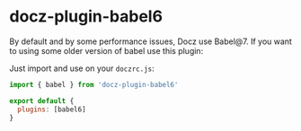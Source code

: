 # docz-plugin-babel6

By default and by some performance issues, Docz use Babel@7. If you want to using some older version of babel use this plugin:

Just import and use on your `doczrc.js`:

```js
import { babel } from 'docz-plugin-babel6'

export default {
  plugins: [babel6]
}
```
